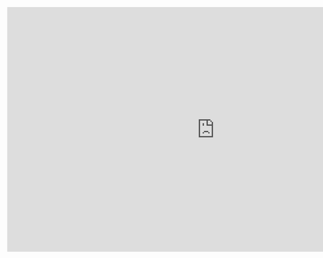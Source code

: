 







<iframe src="https://docs.google.com/presentation/d/e/2PACX-1vSH_V2-GzBdPhSr2AgbG1FkTjAyKyWtXqS_h2mO8WYoWFdGekut3Pzar0LJ1QV2-yVT0j3BZSFgd6PF/embed?start=false&loop=false&delayms=60000" frameborder="0" width="960" height="569" allowfullscreen="true" mozallowfullscreen="true" webkitallowfullscreen="true"></iframe>
